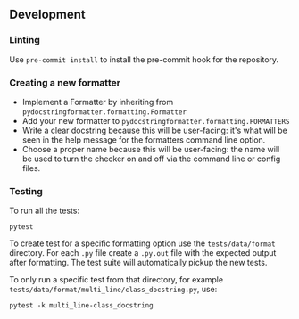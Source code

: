 ## Development

### Linting

Use `pre-commit install` to install the pre-commit hook for the repository.

### Creating a new formatter

- Implement a Formatter by inheriting from `pydocstringformatter.formatting.Formatter`
- Add your new formatter to `pydocstringformatter.formatting.FORMATTERS`
- Write a clear docstring because this will be user-facing: it's what will be seen in
  the help message for the formatters command line option.
- Choose a proper name because this will be user-facing: the name will be used to turn
  the checker on and off via the command line or config files.

### Testing

To run all the tests:

```shell
pytest
```

To create test for a specific formatting option use the `tests/data/format` directory.
For each `.py` file create a `.py.out` file with the expected output after formatting.
The test suite will automatically pickup the new tests.

To only run a specific test from that directory, for example
`tests/data/format/multi_line/class_docstring.py`, use:

```shell
pytest -k multi_line-class_docstring
```
